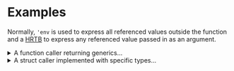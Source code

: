 
# Examples

Normally, `'env` is used to express all referenced values outside the function and
a [HRTB] to express any referenced value passed in as an argument.

[HRTB]: https://doc.rust-lang.org/reference/trait-bounds.html#higher-ranked-trait-bounds

<details>
  <summary>
  A function caller returning generics... 
  </summary>

```rust
#![feature(async_fn_in_trait)]
#![allow(incomplete_features)]
use async_closure::{capture_lifetimes::AsyncFnMut, async_closure_mut};

// Here a caller requires a generic output.
async fn caller<'env, T, F>(mut f: F) -> (T, F)
where F: for<'any> AsyncFnMut<'env, (&'any str,), Output = T>
{
    let s = String::from("Hi ");
    f.call_mut((&s[..],)).await;
    (f.call_mut(("there!",)).await, f)
}

#[tokio::main]
async fn main() {
    let mut context = String::new();

    let cb = async_closure_mut!({
        buf: &'a mut String = &mut context
    }; async |s: &str| -> usize {
        buf.push_str(s);
        s.len()
    });
    let (last_len, cb) = caller(cb).await;
    assert_eq!(last_len, 6);
    assert_eq!(cb.buf, "Hi there!"); // have access to the closure's states

    let cb = async_closure_mut!({
        buf: &'a mut String = &mut context
    }; async |s: &str| -> std::fmt::Result {
        use std::fmt::Write;
        write!(buf, " {s}")?;
        Ok(())
    });
    let (res, cb) = caller(cb).await;
    assert!(res.is_ok());
    assert_eq!(cb.buf, "Hi there! Hi  there!");
    {
        // Subtrait relation
        use async_closure::capture_lifetimes::AsyncFnOnce;
        assert!(cb.call_once((":)",)).await.is_ok());
    }

    assert_eq!(context, "Hi there! Hi  there! :)");
}
```

</details>

<details>
  <summary>A struct caller implemented with specific types...</summary>

```rust
#![feature(async_fn_in_trait)]
#![allow(incomplete_features)]
use async_closure::{capture_lifetimes::AsyncFnMut, async_closure_mut};
use std::marker::PhantomData;

struct Caller<'env, T, F> {
    async_closure: F,
    _ph: PhantomData<&'env mut T>,
}

// Generic impls like the caller function above are similar.
// But here we present a specific scenario where its arguments and output are defined clearly.
impl<'env, F> Caller<'env, (), F>
where F: for<'any> AsyncFnMut<'env, (&'any str,), Output = ()>
{
    async fn run(mut self, s: &str) {
        self.async_closure.call_mut((s,)).await;
        self.async_closure.call_mut((" world!",)).await;
    }
}

#[tokio::main]
async fn main() {
    let mut context = String::new();

    let cb = async_closure_mut!({
        buf: &'a mut String = &mut context
    }; async |s: &str| -> () { // Note: you can never return `&'a mut String` with AsyncFnMut
        buf.push_str(s);
    });
    let caller = Caller { async_closure: cb, _ph: PhantomData };
    caller.run("Hello").await;
    assert_eq!(context, "Hello world!");
}
```

</details>

